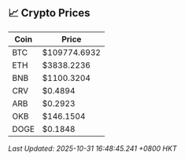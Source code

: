 ## 📈 Crypto Prices

| Coin | Price |
| ---- | ----- |
| BTC | $109774.6932 |
| ETH | $3838.2236 |
| BNB | $1100.3204 |
| CRV | $0.4894 |
| ARB | $0.2923 |
| OKB | $146.1504 |
| DOGE | $0.1848 |

_Last Updated: 2025-10-31 16:48:45.241 +0800 HKT_